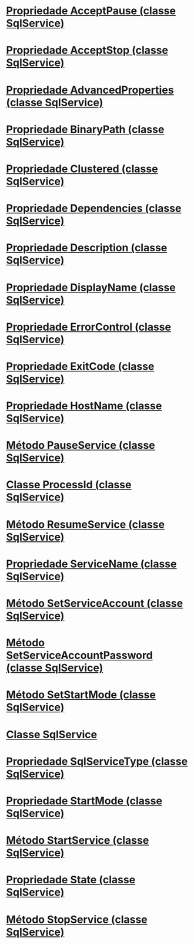 # [Propriedade AcceptPause (classe SqlService)](acceptpause-property-sqlservice-class.md)
# [Propriedade AcceptStop (classe SqlService)](acceptstop-property-sqlservice-class.md)
# [Propriedade AdvancedProperties (classe SqlService)](advancedproperties-property-sqlservice-class.md)
# [Propriedade BinaryPath (classe SqlService)](binarypath-property-sqlservice-class.md)
# [Propriedade Clustered (classe SqlService)](clustered-property-sqlservice-class.md)
# [Propriedade Dependencies (classe SqlService)](dependencies-property-sqlservice-class.md)
# [Propriedade Description (classe SqlService)](description-property-sqlservice-class.md)
# [Propriedade DisplayName (classe SqlService)](displayname-property-sqlservice-class.md)
# [Propriedade ErrorControl (classe SqlService)](errorcontrol-property-sqlservice-class.md)
# [Propriedade ExitCode (classe SqlService)](exitcode-property-sqlservice-class.md)
# [Propriedade HostName (classe SqlService)](hostname-property-sqlservice-class.md)
# [Método PauseService (classe SqlService)](pauseservice-method-sqlservice-class.md)
# [Classe ProcessId (classe SqlService)](processid-class-sqlservice-class.md)
# [Método ResumeService (classe SqlService)](resumeservice-method-sqlservice-class.md)
# [Propriedade ServiceName (classe SqlService)](servicename-property-sqlservice-class.md)
# [Método SetServiceAccount (classe SqlService)](setserviceaccount-method-sqlservice-class.md)
# [Método SetServiceAccountPassword (classe SqlService)](setserviceaccountpassword-method-sqlservice-class.md)
# [Método SetStartMode (classe SqlService)](setstartmode-method-sqlservice-class.md)
# [Classe SqlService](sqlservice-class.md)
# [Propriedade SqlServiceType (classe SqlService)](sqlservicetype-property-sqlservice-class.md)
# [Propriedade StartMode (classe SqlService)](startmode-property-sqlservice-class.md)
# [Método StartService (classe SqlService)](startservice-method-sqlservice-class.md)
# [Propriedade State (classe SqlService)](state-property-sqlservice-class.md)
# [Método StopService (classe SqlService)](stopservice-method-sqlservice-class.md)
